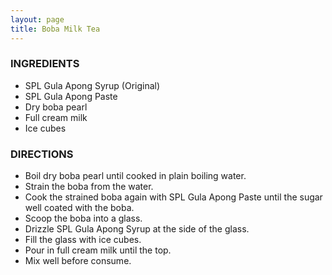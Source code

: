```yaml
---
layout: page
title: Boba Milk Tea
---
```


### INGREDIENTS
- SPL Gula Apong Syrup (Original)
- SPL Gula Apong Paste
- Dry boba pearl
- Full cream milk
- Ice cubes
  
  
### DIRECTIONS
- Boil dry boba pearl until cooked in plain boiling water.
- Strain the boba from the water.
- Cook the strained boba again with SPL Gula Apong Paste until the sugar well coated with the boba.
- Scoop the boba into a glass.
- Drizzle SPL Gula Apong Syrup at the side of the glass.
- Fill the glass with ice cubes.
- Pour in full cream milk until the top.
- Mix well before consume.
